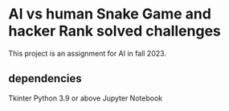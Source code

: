 # AI vs human Snake Game and hacker Rank solved challenges
This project is an assignment for AI in fall 2023.

## dependencies
Tkinter
Python 3.9 or above
Jupyter Notebook

